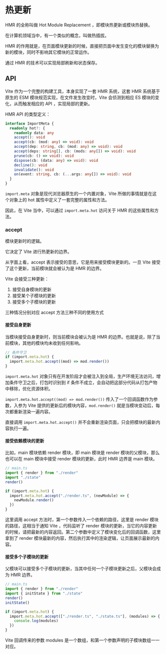 # 热更新

HMR 的全称叫做 Hot Module Replacement ，即模块热更新或模块热替换。

在计算机领域当中，有一个类似的概念，叫做热插拔。

HMR 的作用就是，在页面模块更新的时候，直接把页面中发生变化的模块替换为新的模块，同时不影响其它模块的正常运作。

通过 HMR 的技术可以实现局部刷新和状态保存。

## API

Vite 作为一个完整的构建工具，本身实现了一套 HMR 系统，这套 HMR 系统基于原生的 ESM 模块规范实现，在文件发生改变时，Vite 会侦测到相应 ES 模块的变化，从而触发相应的 API ，实现局部的更新。

HMR API 的类型定义：

```ts
interface ImportMeta {
  readonly hot?: {
    readonly data: any
    accept(): void
    accept(cb: (mod: any) => void): void
    accept(dep: string, cb: (mod: any) => void): void
    accept(deps: string[], cb: (mods: any[]) => void): void
    prune(cb: () => void): void
    dispose(cb: (data: any) => void): void
    decline(): void
    invalidate(): void
    on(event: string, cb: (...args: any[]) => void): void
  }
}
```

`import.meta` 对象是现代浏览器原生的一个内置对象，Vite 所做的事情就是在这个对象上的 hot 属性中定义了一套完整的属性和方法。

因此，在 Vite 当中，可以通过 `import.meta.hot` 访问关于 HMR 的这些属性和方法。

### accept

模块更新时的逻辑。

它决定了 Vite 进行热更新的边界。

从字面上看，accept 表示接受的意思，它是用来接受模块更新的。一旦 Vite 接受了这个更新，当前模块就会被认为是 HMR 的边界。

Vite 会接受三种更新：

1. 接受自身模块的更新
1. 接受某个子模块的更新
1. 接受多个子模块的更新

三种情况分别对应 accept 方法三种不同的使用方式

#### 接受自身更新

当模块接受自身更新时，则当前模块会被认为是 HMR 的边界。也就是说，除了当前模块，其他的模块均未收到任何影响。

```ts
// 条件守卫
if (import.meta.hot) {
  import.meta.hot.accept((mod) => mod.render())
}
```

`import.meta.hot` 对象只有在开发阶段才会被注入到全局，生产环境无法访问，增加条件守卫之后，打包时识别到 if 条件不成立，会自动把这部分代码从打包产物中移除，优化资源体积。

`import.meta.hot.accept((mod) => mod.render())` 传入了一个回调函数作为参数，入参为 Vite 提供的更新后的模块内容，`mod.render()` 就是当模块变动后，每次都重新渲染一遍内容。

直接调用 `import.meta.hot.accept()` 并不会重新渲染页面，只会把模块的最新内容执行一遍。

#### 接受依赖模块的更新

比如，main 模块依赖 render 模块，即 main 模块是 render 模块的父模块，那么也可以在 main 模块中接受 render 模块的更新，此时 HMR 边界是 main 模块。

```ts
// main.ts
import { render } from "./render"
import "./state"
render()

if (import.meta.hot) {
  import.meta.hot.accept("./render.ts", (newModule) => {
    newModule.render()
  })
}
```

这里调用 accept 方法时，第一个参数传入一个依赖的路径，这里是 render 模块的路径，这相当于通知 Vite ，代码监听了 render 模块的更新，当它的内容更新的时候，请把最新的内容返回。第二个参数中定义了模块变化后的回调函数，这里拿到了 render 模块最新的内容，然后执行其中的渲染逻辑，让页面展示最新的内容。

#### 接受多个子模块的更新

父模块可以接受多个子模块的更新，当其中任何一个子模块更新之后，父模块会成为 HMR 边界。

```ts
// main.ts
import { render } from "./render"
import { initState } from "./state"
render()
initState()

if (import.meta.hot) {
  import.meta.hot.accept(["./render.ts", "./state.ts"], (modules) => {
    console.log(modules)
  })
}
```

Vite 回调传来的参数 modules 是一个数组，和第一个参数声明的子模块数组一一对应。
